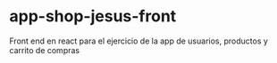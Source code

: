 # app-shop-jesus-front
Front end en react para el ejercicio de la app  de usuarios, productos y carrito de compras
